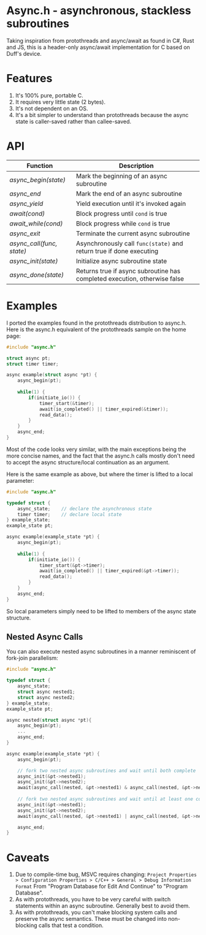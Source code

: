 # Async.h - asynchronous, stackless subroutines

Taking inspiration from protothreads and async/await as found in C#, Rust and JS,
this is a header-only async/await implementation for C based on Duff's device.

# Features

1. It's 100% pure, portable C.
2. It requires very little state (2 bytes).
3. It's not dependent on an OS.
4. It's a bit simpler to understand than protothreads because the async state
   is caller-saved rather than callee-saved.

# API

Function|Description
--------|-----------
*async_begin(state)*|Mark the beginning of an async subroutine
*async_end*|Mark the end of an async subroutine
*async_yield*|Yield execution until it's invoked again
*await(cond)*|Block progress until `cond` is true
*await_while(cond)*|Block progress while `cond` is true
*async_exit*|Terminate the current async subroutine
*async_call(func, state)*|Asynchronously call `func(state)` and return true if done executing
*async_init(state)*|Initialize async subroutine state
*async_done(state)*|Returns true if async subroutine has completed execution, otherwise false

# Examples

I ported the examples found in the protothreads distribution to async.h. Here
is the async.h equivalent of the protothreads sample on the home page:
```C
#include "async.h"

struct async pt;
struct timer timer;

async example(struct async *pt) {
    async_begin(pt);
    
    while(1) {
        if(initiate_io()) {
            timer_start(&timer);
            await(io_completed() || timer_expired(&timer));
            read_data();
        }
    }
    async_end;
}
```
Most of the code looks very similar, with the main exceptions being the
more concise names, and the fact that the async.h calls mostly don't need
to accept the async structure/local continuation as an argument.

Here is the same example as above, but where the timer is lifted to
a local parameter:
```C
#include "async.h"

typedef struct { 
    async_state;    // declare the asynchronous state
    timer timer;    // declare local state
} example_state;
example_state pt;

async example(example_state *pt) {
    async_begin(pt);
    
    while(1) {
        if(initiate_io()) {
            timer_start(&pt->timer);
            await(io_completed() || timer_expired(&pt->timer));
            read_data();
        }
    }
    async_end;
}
```
So local parameters simply need to be lifted to members of the async
state structure.

## Nested Async Calls

You can also execute nested async subroutines in a manner reminiscent of
fork-join parallelism:
```C
#include "async.h"

typedef struct { 
    async_state;
    struct async nested1;
    struct async nested2;
} example_state;
example_state pt;

async nested(struct async *pt){
    async_begin(pt);
    ...
    async_end;
}

async example(example_state *pt) {
    async_begin(pt);

    // fork two nested async subroutines and wait until both complete
    async_init(&pt->nested1);
    async_init(&pt->nested2);
    await(async_call(nested, &pt->nested1) & async_call(nested, &pt->nested2));
    
    // fork two nested async subroutines and wait until at least one completes
    async_init(&pt->nested1);
    async_init(&pt->nested2);
    await(async_call(nested, &pt->nested1) | async_call(nested, &pt->nested2));

    async_end;
}
```

# Caveats

1. Due to compile-time bug, MSVC requires changing:
    `Project Properties > Configuration Properties > C/C++ > General > Debug Information Format`
   From "Program Database for Edit And Continue" to "Program Database".
2. As with protothreads, you have to be very careful with switch
   statements within an async subroutine. Generally best to avoid them.
3. As with protothreads, you can't make blocking system calls and preserve
   the async semantics. These must be changed into non-blocking calls that
   test a condition.
